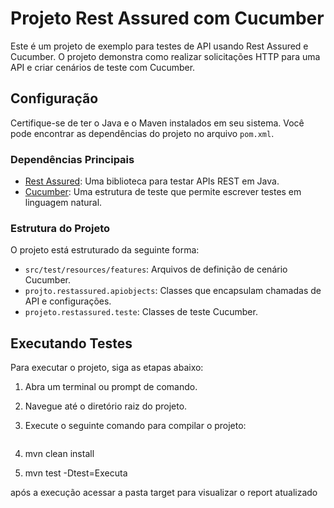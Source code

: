 # Projeto Rest Assured com Cucumber

Este é um projeto de exemplo para testes de API usando Rest Assured e Cucumber. O projeto demonstra como realizar solicitações HTTP para uma API e criar cenários de teste com Cucumber.

## Configuração

Certifique-se de ter o Java e o Maven instalados em seu sistema. Você pode encontrar as dependências do projeto no arquivo `pom.xml`.

### Dependências Principais

- [Rest Assured](https://github.com/rest-assured/rest-assured): Uma biblioteca para testar APIs REST em Java.
- [Cucumber](https://cucumber.io/): Uma estrutura de teste que permite escrever testes em linguagem natural.

### Estrutura do Projeto

O projeto está estruturado da seguinte forma:

- `src/test/resources/features`: Arquivos de definição de cenário Cucumber.
- `projto.restassured.apiobjects`: Classes que encapsulam chamadas de API e configurações.
- `projeto.restassured.teste`: Classes de teste Cucumber.

## Executando Testes

Para executar o projeto, siga as etapas abaixo:

1. Abra um terminal ou prompt de comando.
2. Navegue até o diretório raiz do projeto.
3. Execute o seguinte comando para compilar o projeto:

   ```shell
1. mvn clean install
2. mvn test -Dtest=Executa

após a execução acessar a pasta target para visualizar o report atualizado

